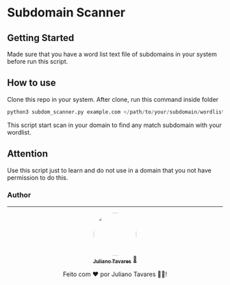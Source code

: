 # Subdomain Scanner

## Getting Started
Made sure that you have a word list text file of subdomains in your system before run this script.

## How to use
Clone this repo in your system.
After clone, run this command inside folder
```python
python3 subdom_scanner.py example.com </path/to/your/subdomain/wordlist.txt>
```
This script start scan in your domain to find any match subdomain with your wordlist.

## Attention
Use this script just to learn and do not use in a domain that you not have permission to do this.


### Author
---

<div align="center">
<a href="https://www.linkedin.com/in/julianotavares/">
 <img style="border-radius: 50%" src="https://avatars.githubusercontent.com/u/38234499?s=400&u=28d6481a079bed6f6dcf57bb39f3854d547f518c&v=4" width="100px;" alt=""/>
 <br />
 <sub><b>Juliano Tavares</b></sub></a> <a href="https://www.linkedin.com/in/julianotavares/" title="Juliano Tavares">🚀</a>

Feito com ❤️ por Juliano Tavares 👋🏽!
</div>